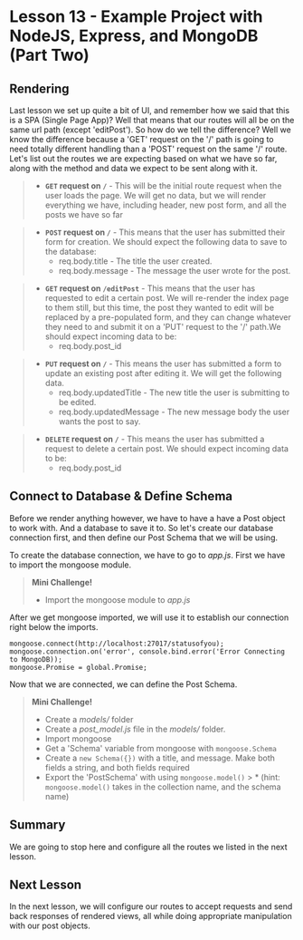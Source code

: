 # Lesson 13 - Example Project with NodeJS, Express, and MongoDB (Part Two)

## Rendering

Last lesson we set up quite a bit of UI, and remember how we said that this is a SPA (Single Page App)? Well that means that our routes will all be on the same url path (except 'editPost'). So how do we tell the difference? Well we know the difference because a 'GET' request on the '/' path is going to need totally different handling than a 'POST' request on the same '/' route. Let's list out the routes we are expecting based on what we have so far, along with the method and data we expect to be sent along with it.

> * **`GET` request on `/`** - This will be the initial route request when the user loads the page. We will get no data, but we will render everything we have, including header, new post form, and all the posts we have so far

> * **`POST` request on `/`** - This means that the user has submitted their form for creation. We should expect the following data to save to the database:
  >   * req.body.title - The title the user created.
  >   * req.body.message - The message the user wrote for the post.

> * **`GET` request on `/editPost`** - This means that the user has requested to edit a certain post. We will re-render the index page to them still, but this time, the post they wanted to edit will be replaced by a pre-populated form, and they can change whatever they need to and submit it on a 'PUT' request to the '/' path.We should expect incoming data to be:
  >   * req.body.post_id

> * **`PUT` request on `/`** - This means the user has submitted a form to update an existing post after editing it. We will get the following data.
  >     * req.body.updatedTitle - The new title the user is submitting to be edited.
  >     * req.body.updatedMessage - The new message body the user wants the post to say.

> * **`DELETE` request on `/`** - This means the user has submitted a request to delete a certain post. We should expect incoming data to be:
  >   * req.body.post_id

## Connect to Database & Define Schema

Before we render anything however, we have to have a have a Post object to work with. And a database to save it to. So let's create our database connection first, and then define our Post Schema that we will be using.

To create the database connection, we have to go to *app.js*. First we have to import the mongoose module.

> **Mini Challenge!**
  > * Import the mongoose module to *app.js*

After we get mongoose imported, we will use it to establish our connection right below the imports.
```
mongoose.connect(http://localhost:27017/statusofyou);
mongoose.connection.on('error', console.bind.error('Error Connecting to MongoDB));
mongoose.Promise = global.Promise;
```

Now that we are connected, we can define the Post Schema. 

> **Mini Challenge!**
  > * Create a *models/* folder
  > * Create a *post_model.js* file in the *models/* folder.
  > * Import mongoose
  > * Get a 'Schema' variable from mongoose with `mongoose.Schema`
  > * Create a `new Schema({})` with a title, and message. Make both fields a string, and both fields required
  > * Export the 'PostSchema' with using `mongoose.model()`
    >   * (hint: `mongoose.model()` takes in the collection name, and the schema name)

## Summary

We are going to stop here and configure all the routes we listed in the next lesson. 

## Next Lesson 

In the next lesson, we will configure our routes to accept requests and send back responses of rendered views, all while doing appropriate manipulation with our post objects.